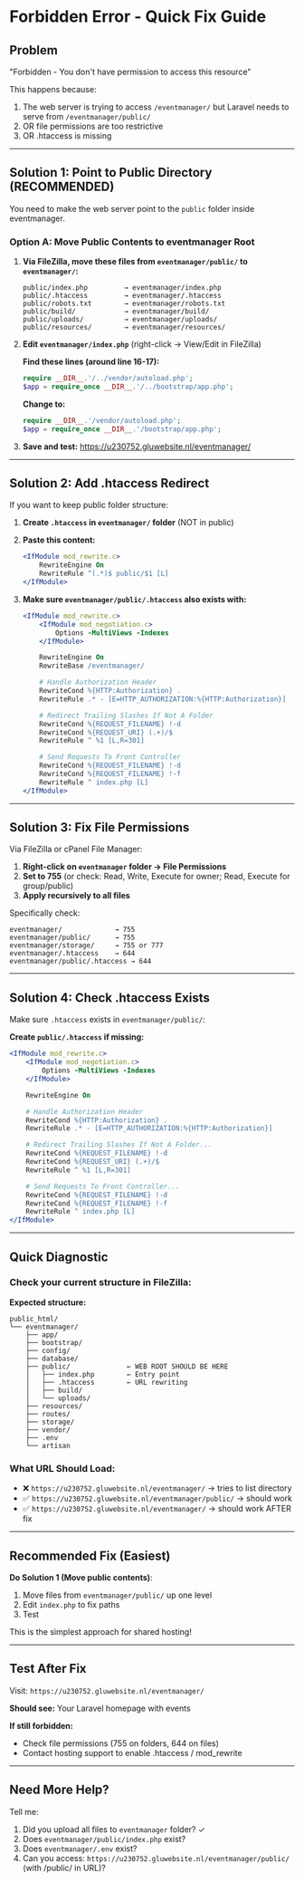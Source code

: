 # Forbidden Error - Quick Fix Guide

## Problem
"Forbidden - You don't have permission to access this resource"

This happens because:
1. The web server is trying to access `/eventmanager/` but Laravel needs to serve from `/eventmanager/public/`
2. OR file permissions are too restrictive
3. OR .htaccess is missing

---

## Solution 1: Point to Public Directory (RECOMMENDED)

You need to make the web server point to the `public` folder inside eventmanager.

### Option A: Move Public Contents to eventmanager Root

1. **Via FileZilla, move these files from `eventmanager/public/` to `eventmanager/`:**
   ```
   public/index.php         → eventmanager/index.php
   public/.htaccess         → eventmanager/.htaccess
   public/robots.txt        → eventmanager/robots.txt
   public/build/            → eventmanager/build/
   public/uploads/          → eventmanager/uploads/
   public/resources/        → eventmanager/resources/
   ```

2. **Edit `eventmanager/index.php`** (right-click → View/Edit in FileZilla)

   **Find these lines (around line 16-17):**
   ```php
   require __DIR__.'/../vendor/autoload.php';
   $app = require_once __DIR__.'/../bootstrap/app.php';
   ```

   **Change to:**
   ```php
   require __DIR__.'/vendor/autoload.php';
   $app = require_once __DIR__.'/bootstrap/app.php';
   ```

3. **Save and test:** https://u230752.gluwebsite.nl/eventmanager/

---

## Solution 2: Add .htaccess Redirect

If you want to keep public folder structure:

1. **Create `.htaccess` in `eventmanager/` folder** (NOT in public)

2. **Paste this content:**
   ```apache
   <IfModule mod_rewrite.c>
       RewriteEngine On
       RewriteRule ^(.*)$ public/$1 [L]
   </IfModule>
   ```

3. **Make sure `eventmanager/public/.htaccess` also exists with:**
   ```apache
   <IfModule mod_rewrite.c>
       <IfModule mod_negotiation.c>
           Options -MultiViews -Indexes
       </IfModule>

       RewriteEngine On
       RewriteBase /eventmanager/

       # Handle Authorization Header
       RewriteCond %{HTTP:Authorization} .
       RewriteRule .* - [E=HTTP_AUTHORIZATION:%{HTTP:Authorization}]

       # Redirect Trailing Slashes If Not A Folder
       RewriteCond %{REQUEST_FILENAME} !-d
       RewriteCond %{REQUEST_URI} (.+)/$
       RewriteRule ^ %1 [L,R=301]

       # Send Requests To Front Controller
       RewriteCond %{REQUEST_FILENAME} !-d
       RewriteCond %{REQUEST_FILENAME} !-f
       RewriteRule ^ index.php [L]
   </IfModule>
   ```

---

## Solution 3: Fix File Permissions

Via FileZilla or cPanel File Manager:

1. **Right-click on `eventmanager` folder → File Permissions**
2. **Set to 755** (or check: Read, Write, Execute for owner; Read, Execute for group/public)
3. **Apply recursively to all files**

Specifically check:
```
eventmanager/             → 755
eventmanager/public/      → 755
eventmanager/storage/     → 755 or 777
eventmanager/.htaccess    → 644
eventmanager/public/.htaccess → 644
```

---

## Solution 4: Check .htaccess Exists

Make sure `.htaccess` exists in `eventmanager/public/`:

**Create `public/.htaccess` if missing:**
```apache
<IfModule mod_rewrite.c>
    <IfModule mod_negotiation.c>
        Options -MultiViews -Indexes
    </IfModule>

    RewriteEngine On

    # Handle Authorization Header
    RewriteCond %{HTTP:Authorization} .
    RewriteRule .* - [E=HTTP_AUTHORIZATION:%{HTTP:Authorization}]

    # Redirect Trailing Slashes If Not A Folder...
    RewriteCond %{REQUEST_FILENAME} !-d
    RewriteCond %{REQUEST_URI} (.+)/$
    RewriteRule ^ %1 [L,R=301]

    # Send Requests To Front Controller...
    RewriteCond %{REQUEST_FILENAME} !-d
    RewriteCond %{REQUEST_FILENAME} !-f
    RewriteRule ^ index.php [L]
</IfModule>
```

---

## Quick Diagnostic

### Check your current structure in FileZilla:

**Expected structure:**
```
public_html/
└── eventmanager/
    ├── app/
    ├── bootstrap/
    ├── config/
    ├── database/
    ├── public/              ← WEB ROOT SHOULD BE HERE
    │   ├── index.php        ← Entry point
    │   ├── .htaccess        ← URL rewriting
    │   ├── build/
    │   └── uploads/
    ├── resources/
    ├── routes/
    ├── storage/
    ├── vendor/
    ├── .env
    └── artisan
```

### What URL Should Load:
- ❌ `https://u230752.gluwebsite.nl/eventmanager/` → tries to list directory
- ✅ `https://u230752.gluwebsite.nl/eventmanager/public/` → should work
- ✅ `https://u230752.gluwebsite.nl/eventmanager/` → should work AFTER fix

---

## Recommended Fix (Easiest)

**Do Solution 1 (Move public contents)**:

1. Move files from `eventmanager/public/` up one level
2. Edit `index.php` to fix paths
3. Test

This is the simplest approach for shared hosting!

---

## Test After Fix

Visit: `https://u230752.gluwebsite.nl/eventmanager/`

**Should see:** Your Laravel homepage with events

**If still forbidden:** 
- Check file permissions (755 on folders, 644 on files)
- Contact hosting support to enable .htaccess / mod_rewrite

---

## Need More Help?

Tell me:
1. Did you upload all files to `eventmanager` folder? ✓
2. Does `eventmanager/public/index.php` exist? 
3. Does `eventmanager/.env` exist?
4. Can you access: `https://u230752.gluwebsite.nl/eventmanager/public/` (with /public/ in URL)?
